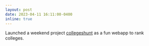 ```yaml
---
layout: post
date: 2023-04-11 16:11:00-0400
inline: true
---
```

Launched a weekend project [collegeshunt](https://collegeshunt.com) as a fun webapp to rank colleges.
